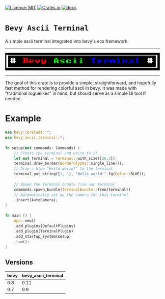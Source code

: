 [![License: MIT](https://img.shields.io/badge/License-MIT-yellow.svg)](https://opensource.org/licenses/MIT)
[![Crates.io](https://img.shields.io/crates/v/bevy_ascii_terminal)](https://crates.io/crates/bevy_ascii_terminal/)
[![docs](https://docs.rs/bevy_ascii_terminal/badge.svg)](https://docs.rs/bevy_ascii_terminal/)

# `Bevy Ascii Terminal`

A simple ascii terminal integrated into bevy's ecs framework.

---
![](images/title.png)

---

The goal of this crate is to provide a simple, straightforward, and hopefully
fast method for rendering colorful ascii in bevy. It was made with "traditional
roguelikes" in mind, but should serve as a simple UI tool if needed.

# Example

```rust
use bevy::prelude::*;
use bevy_ascii_terminal::*;

fn setup(mut commands: Commands) {
    // Create the terminal and write to it
    let mut terminal = Terminal::with_size([20,3]);
    terminal.draw_border(BorderGlyphs::single_line());
    // Draw a blue "Hello world!" to the terminal
    terminal.put_string([1, 1], "Hello world!".fg(Color::BLUE));

    // Spawn the terminal bundle from our terminal
    commands.spawn_bundle(TerminalBundle::from(terminal))
    // Automatically set up the camera for this terminal
    .insert(AutoCamera);
}

fn main () {
    App::new()
    .add_plugins(DefaultPlugins)
    .add_plugin(TerminalPlugin)
    .add_startup_system(setup)
    .run();
}
```

## Versions
| bevy | bevy_ascii_terminal |
| --- | --- |
| 0.8 | 0.11 |
| 0.7 | 0.9 |